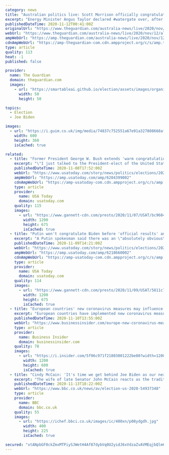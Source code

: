 ```yaml
---
category: news
title: "Australian politics live: Scott Morrison officially congratulates US president-elect Joe Biden"
excerpt: "Energy Minister Angus Taylor declared #watergate over, after the Australian National Audit Office reported earlier this year on the government’s $80m purchase of water entitlements from Eastern Australian Agriculture in 2017."
publishedDateTime: 2020-11-12T00:41:00Z
originalUrl: "https://www.theguardian.com/australia-news/live/2020/nov/12/albanese-anthem-federal-icac-nsw-queensland-victoria-morrison-live-news?page=with:block-5fac7f0c8f086b290cc55435"
webUrl: "https://www.theguardian.com/australia-news/live/2020/nov/12/albanese-anthem-federal-icac-nsw-queensland-victoria-morrison-live-news?page=with:block-5fac7f0c8f086b290cc55435"
ampWebUrl: "https://amp.theguardian.com/australia-news/live/2020/nov/12/albanese-anthem-federal-icac-nsw-queensland-victoria-morrison-live-news"
cdnAmpWebUrl: "https://amp-theguardian-com.cdn.ampproject.org/c/s/amp.theguardian.com/australia-news/live/2020/nov/12/albanese-anthem-federal-icac-nsw-queensland-victoria-morrison-live-news"
type: article
quality: 113
heat: -1
published: false

provider:
  name: The Guardian
  domain: theguardian.com
  images:
    - url: "https://smartableai.github.io/election/assets/images/organizations/theguardian.com-50x50.jpg"
      width: 50
      height: 50

topics:
  - Election
  - Joe Biden

images:
  - url: "https://i.guim.co.uk/img/media/74837c752551a67e91a327808668afe7bba30c91/0_137_3368_2022/master/3368.jpg?width=300&quality=45&auto=format&fit=max&dpr=2&s=10194d30e2d94cb9c370915a143f0403"
    width: 600
    height: 360
    isCached: true

related:
  - title: "Former President George W. Bush extends 'warm congratulations' to President-elect Joe Biden"
    excerpt: "\"I just talked to the President-elect of the United States, Joe Biden,\" former President Bush said, adding that he extended \"warm congratulations.\""
    publishedDateTime: 2020-11-08T17:52:00Z
    webUrl: "https://www.usatoday.com/story/news/politics/elections/2020/11/08/george-w-bush-offers-congratulations-president-elect-joe-biden/6204399002/"
    ampWebUrl: "https://amp.usatoday.com/amp/6204399002"
    cdnAmpWebUrl: "https://amp-usatoday-com.cdn.ampproject.org/c/s/amp.usatoday.com/amp/6204399002"
    type: article
    provider:
      name: USA Today
      domain: usatoday.com
    quality: 115
    images:
      - url: "https://www.gannett-cdn.com/presto/2020/11/07/USAT/bc96049b-8aec-468f-b955-e7b1af5bd757-AFP_1W10ON.jpg?auto=webp&crop=2956,1663,x0,y0&format=pjpg&width=1200"
        width: 1200
        height: 675
        isCached: true
  - title: "Putin won't congratulate Biden before 'official results' and 'legal procedures' are completed"
    excerpt: "A Putin spokesman said there was an \"absolutely obvious\" difference from 2016, when Putin congratulated Trump based on media projections."
    publishedDateTime: 2020-11-09T14:21:00Z
    webUrl: "https://www.usatoday.com/story/news/politics/elections/2020/11/09/vladimir-putin-holds-biden-congratulations-awaits-legal-procedures/6218660002/"
    ampWebUrl: "https://amp.usatoday.com/amp/6218660002"
    cdnAmpWebUrl: "https://amp-usatoday-com.cdn.ampproject.org/c/s/amp.usatoday.com/amp/6218660002"
    type: article
    provider:
      name: USA Today
      domain: usatoday.com
    quality: 114
    images:
      - url: "https://www.gannett-cdn.com/presto/2020/11/09/USAT/5811c7a4-3d17-4645-a9a8-35817e826495-AP_Russia_Putin.jpg?auto=webp&crop=2892,1627,x430,y876&format=pjpg&width=1200"
        width: 1200
        height: 675
        isCached: true
  - title: "European countries' new coronavirus measures may influence the US' recovery plan being laid out by President-elect Joe Biden"
    excerpt: "European countries have implemented new coronavirus measures to mitigate economic risk, which may influence Biden's US' recovery plan."
    publishedDateTime: 2020-11-10T13:55:00Z
    webUrl: "https://www.businessinsider.com/europe-new-coronavirus-measures-may-influence-us-recovery-2020-11"
    type: article
    provider:
      name: Business Insider
      domain: businessinsider.com
    quality: 78
    images:
      - url: "https://i.insider.com/5f96c971f21803001222be00?width=1200&format=jpeg"
        width: 1200
        height: 600
        isCached: true
  - title: "Cindy McCain: 'It's time we get behind Joe Biden as our next president'"
    excerpt: "The wife of late Senator John McCain reacts as the traditionally Republican state of Arizona is called for Mr Biden."
    publishedDateTime: 2020-11-13T18:22:00Z
    webUrl: "https://www.bbc.co.uk/news/av/election-us-2020-54937348"
    type: article
    provider:
      name: BBC
      domain: bbc.co.uk
    quality: 55
    images:
      - url: "https://ichef.bbci.co.uk/images/ic/400xn/p08ydgdh.jpg"
        width: 400
        height: 225
        isCached: true

secured: "xtANpbGF0ckZmxMTPiySJWetH4Af87dybVq0U2yidJ6xVdzaZvAVMEqjbQlm62X+Zt3FtpoOjgH/DpJ24Qa9SuhAdCRetwBMjSBl7lUgEoGawHrEgkHngC1omG0lWMlyVyOtaJ7AR7CX42bOFCyp1qiS3XTz0LPtzgLRLABvPoeGbigzS/xucbpPt6h9brisFNdMt/PVXNM5vrmIEqpevrHdW2Yietjl2rafFW6Zy3+pm67E/FAap6VB/Wd53tjYO48D83sIIEbooW8wGY3+yzE5knD7BAl+dBllKWcIWrYKs732QO2J7gBBbwOtM4q8qmcO490S5dKJr39MXfcznobbqJ5F+bGsQ+x0x9OP3yw=;dvif9iNqia2PLsRHCJWgFQ=="
---
```



